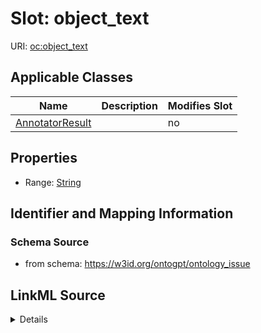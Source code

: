 

# Slot: object_text

URI: [oc:object_text](http://w3id.org/ontogpt/ontology-class-templateobject_text)



<!-- no inheritance hierarchy -->





## Applicable Classes

| Name | Description | Modifies Slot |
| --- | --- | --- |
| [AnnotatorResult](AnnotatorResult.md) |  |  no  |







## Properties

* Range: [String](String.md)





## Identifier and Mapping Information







### Schema Source


* from schema: https://w3id.org/ontogpt/ontology_issue




## LinkML Source

<details>
```yaml
name: object_text
from_schema: https://w3id.org/ontogpt/ontology_issue
rank: 1000
alias: object_text
owner: AnnotatorResult
domain_of:
- AnnotatorResult
range: string

```
</details>